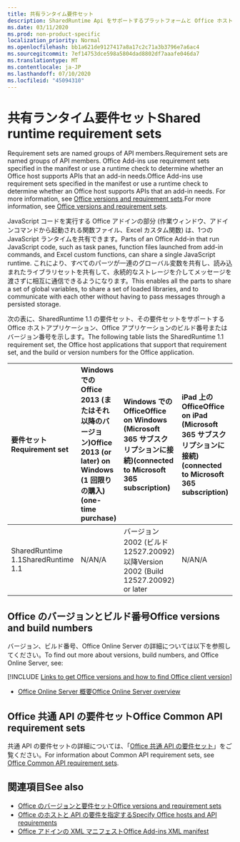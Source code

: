 ```yaml
---
title: 共有ランタイム要件セット
description: SharedRuntime Api をサポートするプラットフォームと Office ホストを指定します。
ms.date: 03/11/2020
ms.prod: non-product-specific
localization_priority: Normal
ms.openlocfilehash: bb1a621de9127417a8a17c2c71a3b3796e7a6ac4
ms.sourcegitcommit: 7ef14753dce598a5804dad8802df7aaafe046da7
ms.translationtype: MT
ms.contentlocale: ja-JP
ms.lasthandoff: 07/10/2020
ms.locfileid: "45094310"
---
```

# <a name="shared-runtime-requirement-sets"></a><span data-ttu-id="4c1a5-103">共有ランタイム要件セット</span><span class="sxs-lookup"><span data-stu-id="4c1a5-103">Shared runtime requirement sets</span></span>

<span data-ttu-id="4c1a5-104">Requirement sets are named groups of API members.</span><span class="sxs-lookup"><span data-stu-id="4c1a5-104">Requirement sets are named groups of API members.</span></span> <span data-ttu-id="4c1a5-105">Office Add-ins use requirement sets specified in the manifest or use a runtime check to determine whether an Office host supports APIs that an add-in needs.</span><span class="sxs-lookup"><span data-stu-id="4c1a5-105">Office Add-ins use requirement sets specified in the manifest or use a runtime check to determine whether an Office host supports APIs that an add-in needs.</span></span> <span data-ttu-id="4c1a5-106">For more information, see [Office versions and requirement sets](../../develop/office-versions-and-requirement-sets.md).</span><span class="sxs-lookup"><span data-stu-id="4c1a5-106">For more information, see [Office versions and requirement sets](../../develop/office-versions-and-requirement-sets.md).</span></span>

<span data-ttu-id="4c1a5-107">JavaScript コードを実行する Office アドインの部分 (作業ウィンドウ、アドインコマンドから起動される関数ファイル、Excel カスタム関数) は、1つの JavaScript ランタイムを共有できます。</span><span class="sxs-lookup"><span data-stu-id="4c1a5-107">Parts of an Office Add-in that run JavaScript code, such as task panes, function files launched from add-in commands, and Excel custom functions, can share a single JavaScript runtime.</span></span> <span data-ttu-id="4c1a5-108">これにより、すべてのパーツが一連のグローバル変数を共有し、読み込まれたライブラリセットを共有して、永続的なストレージを介してメッセージを渡さずに相互に通信できるようになります。</span><span class="sxs-lookup"><span data-stu-id="4c1a5-108">This enables all the parts to share a set of global variables, to share a set of loaded libraries, and to communicate with each other without having to pass messages through a persisted storage.</span></span>

<span data-ttu-id="4c1a5-109">次の表に、SharedRuntime 1.1 の要件セット、その要件セットをサポートする Office ホストアプリケーション、Office アプリケーションのビルド番号またはバージョン番号を示します。</span><span class="sxs-lookup"><span data-stu-id="4c1a5-109">The following table lists the SharedRuntime 1.1 requirement set, the Office host applications that support that requirement set, and the build or version numbers for the Office application.</span></span>

|  <span data-ttu-id="4c1a5-110">要件セット</span><span class="sxs-lookup"><span data-stu-id="4c1a5-110">Requirement set</span></span>  |  <span data-ttu-id="4c1a5-111">Windows での Office 2013 (またはそれ以降のバージョン)</span><span class="sxs-lookup"><span data-stu-id="4c1a5-111">Office 2013 (or later) on Windows</span></span><br><span data-ttu-id="4c1a5-112">(1 回限りの購入)</span><span class="sxs-lookup"><span data-stu-id="4c1a5-112">(one-time purchase)</span></span> | <span data-ttu-id="4c1a5-113">Windows での Office</span><span class="sxs-lookup"><span data-stu-id="4c1a5-113">Office on Windows</span></span><br><span data-ttu-id="4c1a5-114">(Microsoft 365 サブスクリプションに接続)</span><span class="sxs-lookup"><span data-stu-id="4c1a5-114">(connected to Microsoft 365 subscription)</span></span>   |  <span data-ttu-id="4c1a5-115">iPad 上の Office</span><span class="sxs-lookup"><span data-stu-id="4c1a5-115">Office on iPad</span></span><br><span data-ttu-id="4c1a5-116">(Microsoft 365 サブスクリプションに接続)</span><span class="sxs-lookup"><span data-stu-id="4c1a5-116">(connected to Microsoft 365 subscription)</span></span>  |  <span data-ttu-id="4c1a5-117">Mac 上の Office</span><span class="sxs-lookup"><span data-stu-id="4c1a5-117">Office on Mac</span></span><br><span data-ttu-id="4c1a5-118">(Microsoft 365 サブスクリプションに接続)</span><span class="sxs-lookup"><span data-stu-id="4c1a5-118">(connected to Microsoft 365 subscription)</span></span>  | <span data-ttu-id="4c1a5-119">Office on the web</span><span class="sxs-lookup"><span data-stu-id="4c1a5-119">Office on the web</span></span>  | <span data-ttu-id="4c1a5-120">Office Online Server</span><span class="sxs-lookup"><span data-stu-id="4c1a5-120">Office Online Server</span></span> |
|:-----|:-----|:-----|:-----|:-----|:-----|:-----|
| <span data-ttu-id="4c1a5-121">SharedRuntime 1.1</span><span class="sxs-lookup"><span data-stu-id="4c1a5-121">SharedRuntime 1.1</span></span>  | <span data-ttu-id="4c1a5-122">N/A</span><span class="sxs-lookup"><span data-stu-id="4c1a5-122">N/A</span></span> | <span data-ttu-id="4c1a5-123">バージョン 2002 (ビルド 12527.20092) 以降</span><span class="sxs-lookup"><span data-stu-id="4c1a5-123">Version 2002 (Build 12527.20092) or later</span></span> | <span data-ttu-id="4c1a5-124">N/A</span><span class="sxs-lookup"><span data-stu-id="4c1a5-124">N/A</span></span> | <span data-ttu-id="4c1a5-125">16.35 以降</span><span class="sxs-lookup"><span data-stu-id="4c1a5-125">16.35 or later</span></span> | <span data-ttu-id="4c1a5-126">2020 年 2 月</span><span class="sxs-lookup"><span data-stu-id="4c1a5-126">February 2020</span></span> | <span data-ttu-id="4c1a5-127">N/A</span><span class="sxs-lookup"><span data-stu-id="4c1a5-127">N/A</span></span> |

## <a name="office-versions-and-build-numbers"></a><span data-ttu-id="4c1a5-128">Office のバージョンとビルド番号</span><span class="sxs-lookup"><span data-stu-id="4c1a5-128">Office versions and build numbers</span></span>

<span data-ttu-id="4c1a5-129">バージョン、ビルド番号、Office Online Server の詳細については以下を参照してください。</span><span class="sxs-lookup"><span data-stu-id="4c1a5-129">To find out more about versions, build numbers, and Office Online Server, see:</span></span>

[!INCLUDE [Links to get Office versions and how to find Office client version](../../includes/links-get-office-versions-builds.md)]
- [<span data-ttu-id="4c1a5-130">Office Online Server 概要</span><span class="sxs-lookup"><span data-stu-id="4c1a5-130">Office Online Server overview</span></span>](/officeonlineserver/office-online-server-overview)

## <a name="office-common-api-requirement-sets"></a><span data-ttu-id="4c1a5-131">Office 共通 API の要件セット</span><span class="sxs-lookup"><span data-stu-id="4c1a5-131">Office Common API requirement sets</span></span>

<span data-ttu-id="4c1a5-132">共通 API の要件セットの詳細については、「[Office 共通 API の要件セット](office-add-in-requirement-sets.md)」をご覧ください。</span><span class="sxs-lookup"><span data-stu-id="4c1a5-132">For information about Common API requirement sets, see [Office Common API requirement sets](office-add-in-requirement-sets.md).</span></span>

## <a name="see-also"></a><span data-ttu-id="4c1a5-133">関連項目</span><span class="sxs-lookup"><span data-stu-id="4c1a5-133">See also</span></span>

- [<span data-ttu-id="4c1a5-134">Office のバージョンと要件セット</span><span class="sxs-lookup"><span data-stu-id="4c1a5-134">Office versions and requirement sets</span></span>](../../develop/office-versions-and-requirement-sets.md)
- [<span data-ttu-id="4c1a5-135">Office のホストと API の要件を指定する</span><span class="sxs-lookup"><span data-stu-id="4c1a5-135">Specify Office hosts and API requirements</span></span>](../../develop/specify-office-hosts-and-api-requirements.md)
- [<span data-ttu-id="4c1a5-136">Office アドインの XML マニフェスト</span><span class="sxs-lookup"><span data-stu-id="4c1a5-136">Office Add-ins XML manifest</span></span>](../../develop/add-in-manifests.md)
